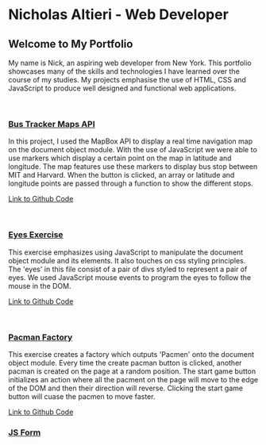 # Nicholas Altieri - Web Developer

## Welcome to My Portfolio

My name is Nick, an aspiring web developer from New York. This portfolio showcases many of the skills and technologies I have learned over the course of my studies. My projects emphasise the use of HTML, CSS and JavaScript to produce well designed and functional web applications.

<br>

### <a href="https://nicholasaltieri.github.io/Bus-Tracker/"> Bus Tracker Maps API </a>

In this project, I used the MapBox API to display a real time navigation map on the document object module. With the use of JavaScript we were able to use markers which display a certain point on the map in latitude and longitude. The map features use these markers to display bus stop between MIT and Harvard. When the button is clicked, an array or latitude and longitude points are passed through a function to show the different stops.

<a href="https://github.com/nicholasaltieri/Bus-Tracker"> Link to Github Code </a>


<br>

### <a href="https://nicholasaltieri.github.io/Eyes-Exercise/"> Eyes Exercise </a>

This exercise emphasizes using JavaScript to manipulate the document object module and its elements. It also touches on css styling principles. The 'eyes' in this file consist of a pair of divs styled to represent a pair of eyes. We used JavaScript mouse events to program the eyes to follow the mouse in the DOM.

<a href="https://github.com/nicholasaltieri/Eyes-Exercise"> Link to Github Code </a>


<br>

### <a href="https://nicholasaltieri.github.io/Pacman/"> Pacman Factory</a>

This exercise creates a factory which outputs 'Pacmen' onto the document object module. Every time the create pacman button is clicked, another pacman is created on the page at a random position. The start game button initializes an action where all the pacment on the page will move to the edge of the DOM and then their direction will reverse. Clicking the start game button will cuase the pacmen to move faster.

<a href="https://github.com/nicholasaltieri/Pacman"> Link to Github Code </a>

### <a href="https://nicholasaltieri.github.io/javascript-form-validation/"> JS Form</a>
